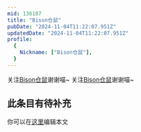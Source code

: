 ```yaml
---
mid: 136107
title: "Bison仓鼠"
pubDate: "2024-11-04T11:22:07.951Z"
updatedDate: "2024-11-04T11:22:07.951Z"
profile:
  {
    Nickname: ["Bison仓鼠"],
  }
---
```


关注[Bison仓鼠](https://space.bilibili.com/136107)谢谢喵~ 关注[Bison仓鼠](https://space.bilibili.com/136107)谢谢喵~

## 此条目有待补充
你可以在[这里](https://github.com/Yuhanawa/VTuber.ICU-Content/edit/master/v/Bison仓鼠/index.md)编辑本文

